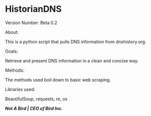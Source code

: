 # HistorianDNS

Version Number: Beta 0.2

About:

  This is a python script that pulls DNS information from dnshistory.org.

Goals:

  Retrieve and present DNS information in a clean and concise way.

Methods:

  The methods used boil down to basic web scraping.

Libraries used:

  BeautifulSoup, requests, re, os
  

***Not A Bird | CEO of Bird Inc.***
